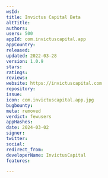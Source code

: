 ```yaml
---
wsId: 
title: Invictus Capital Beta
altTitle: 
authors: 
users: 500
appId: com.invictuscapital.app
appCountry: 
released: 
updated: 2022-03-28
version: 1.0.9
stars: 
ratings: 
reviews: 
website: https://invictuscapital.com
repository: 
issue: 
icon: com.invictuscapital.app.jpg
bugbounty: 
meta: removed
verdict: fewusers
appHashes: 
date: 2024-03-02
signer: 
twitter: 
social: 
redirect_from: 
developerName: InvictusCapital
features: 

---
```


